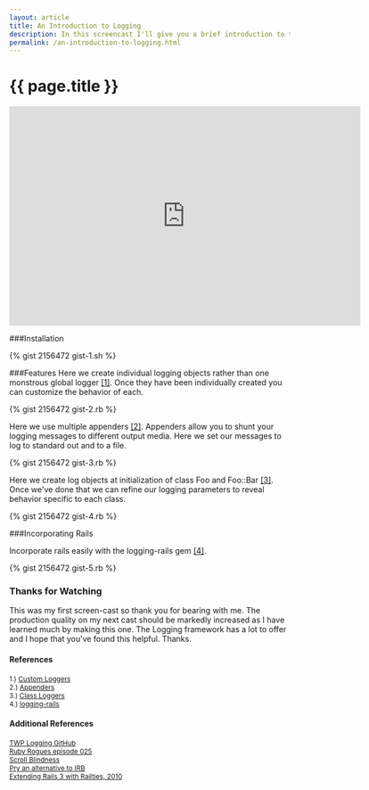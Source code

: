 ```yaml
---
layout: article
title: An Introduction to Logging
description: In this screencast I'll give you a brief introduction to the Logging framework.  It's a popular logging tool that allows for greater transparency in your applications.
permalink: /an-introduction-to-logging.html
---
```


# {{ page.title }}

<iframe src="http://player.vimeo.com/video/31431112?title=0&amp;byline=0&amp;portrait=0" width="630" height="394" frameborder="0" webkitAllowFullScreen allowFullScreen></iframe>

###Installation

{% gist 2156472 gist-1.sh %}

###Features
Here we create individual logging objects rather than one monstrous global logger [[1]](https://github.com/TwP/logging/blob/master/examples/loggers.rb).  Once they have been individually created you can customize the behavior of each.

{% gist 2156472 gist-2.rb %}

Here we use multiple appenders [[2]](https://github.com/TwP/logging/blob/master/examples/appenders.rb). Appenders allow you to shunt your logging messages to different output media.  Here we set our messages to log to standard out and to a file.

{% gist 2156472 gist-3.rb %}

Here we create log objects at initialization of class Foo and Foo::Bar [[3]](https://github.com/TwP/logging/blob/master/examples/classes.rb).  Once we've done that we can refine our logging parameters to reveal behavior specific to each class.

{% gist 2156472 gist-4.rb %}

###Incorporating Rails

Incorporate rails easily with the logging-rails gem [[4]](https://github.com/TwP/logging-rails).

{% gist 2156472 gist-5.rb %}

### Thanks for Watching

This was my first screen-cast so thank you for bearing with me.  The production quality on my next cast should be markedly increased as I have learned much by making this one.  The Logging framework has a lot to offer and I hope that you've found this helpful.  Thanks.


#### References
<span  style="font-size:12px;">1.) [Custom Loggers](https://github.com/TwP/logging/blob/master/examples/loggers.rb)</span><br/>
<span  style="font-size:12px;">2.) [Appenders](https://github.com/TwP/logging/blob/master/examples/appenders.rb)</span><br/>
<span  style="font-size:12px;">3.) [Class Loggers](https://github.com/TwP/logging/blob/master/examples/classes.rb)</span><br/>
<span  style="font-size:12px;">4.) [logging-rails](https://github.com/TwP/logging-rails)</span><br/>

#### Additional References
<span style="font-size:12px;">[TWP Logging GitHub](https://github.com/TwP/logging)</span><br/>
<span style="font-size:12px;">[Ruby Rogues episode 025](http://rubyrogues.com/025-rr-logging-i-do-not-think-it-means-what-you-think-it-means/)</span><br/>
<span style="font-size:12px;">[Scroll Blindness](http://c2.com/cgi/wiki?ScrollBlindness)</span><br/>
<span style="font-size:12px;">[Pry an alternative to IRB](http://pry.github.com/)</span><br/>
<span style="font-size:12px;">[Extending Rails 3 with Railties, 2010](http://www.engineyard.com/blog/2010/extending-rails-3-with-railties/)</span><br/>